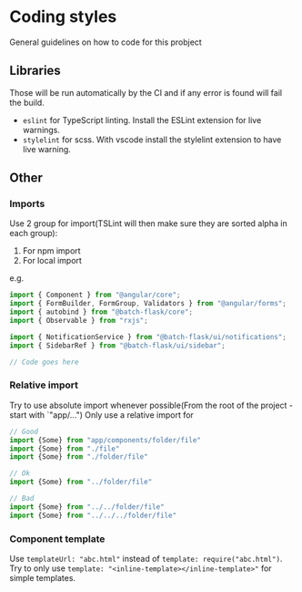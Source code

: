 # Coding styles

General guidelines on how to code for this probject

## Libraries

Those will be run automatically by the CI and if any error is found will fail the build.

* `eslint` for TypeScript linting. Install the ESLint extension for live warnings.
* `stylelint` for scss. With vscode install the stylelint extension to have live warning.

## Other

### Imports

Use 2 group for import(TSLint will then make sure they are sorted alpha in each group):

  1. For npm import
  2. For local import

e.g.

```typescript
import { Component } from "@angular/core";
import { FormBuilder, FormGroup, Validators } from "@angular/forms";
import { autobind } from "@batch-flask/core";
import { Observable } from "rxjs";

import { NotificationService } from "@batch-flask/ui/notifications";
import { SidebarRef } from "@batch-flask/ui/sidebar";

// Code goes here
```

### Relative import

Try to use absolute import whenever possible(From the root of the project - start with `"app/...")
Only use a relative import for

```typescript
// Good
import {Some} from "app/components/folder/file"
import {Some} from "./file"
import {Some} from "./folder/file"

// Ok
import {Some} from "../folder/file"

// Bad
import {Some} from "../../folder/file"
import {Some} from "../../../folder/file"
```

### Component template

Use `templateUrl: "abc.html"` instead of `template: require("abc.html")`.
Try to only use `template: "<inline-template></inline-template>"` for simple templates.
